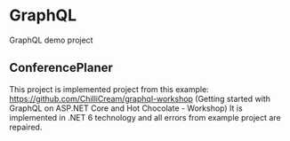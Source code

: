 # GraphQL
GraphQL demo project


## ConferencePlaner
  This project is implemented project from this example: https://github.com/ChilliCream/graphql-workshop (Getting started with GraphQL on ASP.NET Core and Hot Chocolate - Workshop)
  It is implemented in .NET 6 technology and all errors from example project are repaired. 
